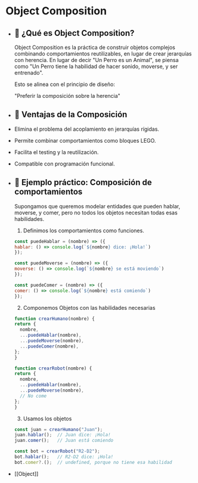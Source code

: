 # Object Composition
- ## 🧱 ¿Qué es Object Composition?
  Object Composition es la práctica de construir objetos complejos combinando comportamientos reutilizables, en lugar de crear jerarquías con herencia. En lugar de decir "Un Perro es un Animal", se piensa como "Un Perro tiene la habilidad de hacer sonido, moverse, y ser entrenado".
  
  Esto se alinea con el principio de diseño:
  
  "Preferir la composición sobre la herencia"
- ## 🔧 Ventajas de la Composición
- Elimina el problema del acoplamiento en jerarquías rígidas.
- Permite combinar comportamientos como bloques LEGO.
- Facilita el testing y la reutilización.
- Compatible con programación funcional.
- ## 🧪 Ejemplo práctico: Composición de comportamientos
  Supongamos que queremos modelar entidades que pueden hablar, moverse, y comer, pero no todos los objetos necesitan todas esas habilidades.
  
  1. Definimos los comportamientos como funciones.
  
  ```javascript
  const puedeHablar = (nombre) => ({
  hablar: () => console.log(`${nombre} dice: ¡Hola!`)
  });
  
  const puedeMoverse = (nombre) => ({
  moverse: () => console.log(`${nombre} se está moviendo`)
  });
  
  const puedeComer = (nombre) => ({
  comer: () => console.log(`${nombre} está comiendo`)
  });
  ```
  
  2. Componemos Objetos con las habilidades necesarias
  
  ```javascript
  function crearHumano(nombre) {
  return {
    nombre,
    ...puedeHablar(nombre),
    ...puedeMoverse(nombre),
    ...puedeComer(nombre),
  };
  }
  
  function crearRobot(nombre) {
  return {
    nombre,
    ...puedeHablar(nombre),
    ...puedeMoverse(nombre),
    // No come
  };
  }
  ```
  
  3. Usamos los objetos
  
  ```javascript
  const juan = crearHumano("Juan");
  juan.hablar();  // Juan dice: ¡Hola!
  juan.comer();   // Juan está comiendo
  
  const bot = crearRobot("R2-D2");
  bot.hablar();   // R2-D2 dice: ¡Hola!
  bot.comer?.();  // undefined, porque no tiene esa habilidad
  ```
- [[Object]]